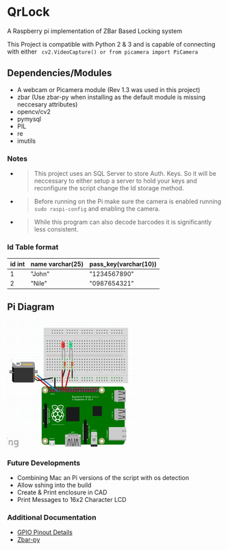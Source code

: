 # QrLock
A Raspberry pi implementation of ZBar Based Locking system

This Project is compatible with Python 2 & 3 and is capable of connecting with either ``` cv2.VideoCapture() or from picamera import PiCamera```
## Dependencies/Modules
* A webcam or Picamera module (Rev 1.3 was used in this project)
* zbar (Use zbar-py when installing as the default module is missing neccesary attributes)
* opencv/cv2
* pymysql
* PIL
* re 
* imutils 
### Notes
* >This project uses an SQL Server to store Auth. Keys. So it will be neccessary to either setup a server to hold your keys and reconfigure the script change the Id storage method.
* >Before running on the Pi make sure the camera is enabled running ``` sudo raspi-config ``` and enabling the camera.
* >While this program can also decode barcodes it is significantly less consistent.

### Id Table format
|id int|name varchar(25)|pass_key(varchar(10))|
|------|------|------|
|1|"John"|"1234567890"|
|2|"Nile"|"0987654321"|
## Pi Diagram
<img src="diag.png" width="300" height="300" align="center"> 

### Future Developments 
* Combining Mac an Pi versions of the script with os detection
* Allow sshing into the build 
* Create & Print enclosure in CAD
* Print Messages to 16x2 Character LCD
### Additional Documentation
* [GPIO Pinout Details](https://pinout.xyz)
* [Zbar-py](https://github.com/zplab/zbar-py)
